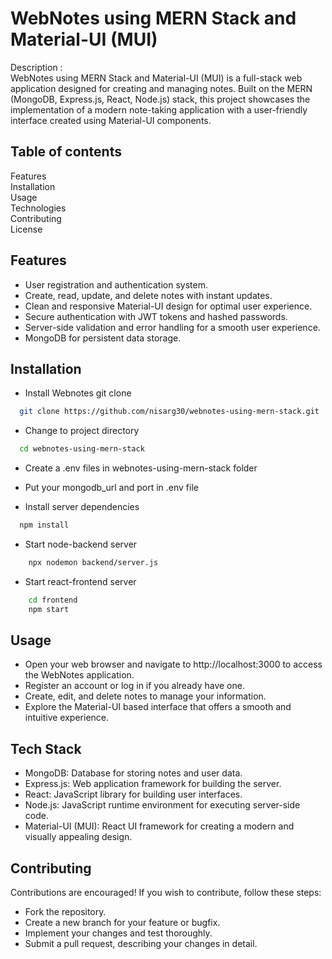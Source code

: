 
# WebNotes using MERN Stack and Material-UI (MUI)

Description :\
WebNotes using MERN Stack and Material-UI (MUI) is a full-stack web application designed for creating and managing notes. Built on the MERN (MongoDB, Express.js, React, Node.js) stack, this project showcases the implementation of a modern note-taking application with a user-friendly interface created using Material-UI components.


## Table of contents

Features \
Installation \
Usage \
Technologies \
Contributing \
License 
## Features

- User registration and authentication system.
- Create, read, update, and delete notes with instant updates.
- Clean and responsive Material-UI design for optimal user experience.
- Secure authentication with JWT tokens and hashed passwords.
- Server-side validation and error handling for a smooth user experience.
- MongoDB for persistent data storage.


## Installation

- Install Webnotes git clone

```bash
  git clone https://github.com/nisarg30/webnotes-using-mern-stack.git
```

- Change to project directory
```bash
  cd webnotes-using-mern-stack
```
- Create a .env files in webnotes-using-mern-stack folder
- Put your mongodb_url and port in .env file

- Install server dependencies

```bash
  npm install
```
- Start node-backend server

```bash
    npx nodemon backend/server.js
```
- Start react-frontend server

```bash
    cd frontend
    npm start
```


    
## Usage

- Open your web browser and navigate to http://localhost:3000 to access the WebNotes application.
- Register an account or log in if you already have one.
- Create, edit, and delete notes to manage your information.
- Explore the Material-UI based interface that offers a smooth and intuitive experience.


## Tech Stack

- MongoDB: Database for storing notes and user data.
- Express.js: Web application framework for building the server.
- React: JavaScript library for building user interfaces.
- Node.js: JavaScript runtime environment for executing server-side code.
- Material-UI (MUI): React UI framework for creating a modern and visually appealing design.



## Contributing

Contributions are encouraged! If you wish to contribute, follow these steps:

- Fork the repository.
- Create a new branch for your feature or bugfix.
- Implement your changes and test thoroughly.
- Submit a pull request, describing your changes in detail.

